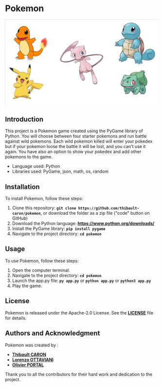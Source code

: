# **Pokemon**

<img src="./assets/images/pokemon_family.png" alt="The Pokemon family!">

## **Introduction**

This project is a Pokemon game created using the PyGame library of Python.
You will choose between four starter pokemons and run battle against
wild pokemons. Each wild pokemon killed will enter your pokedex but if your pokemon
loose the battle it will be lost, and you can't use it again.
You have also an option to show your pokedex and add other pokemons to the game.

- Language used: Python
- Libraries used: PyGame, json, math, os, random

## **Installation**

To install Pokemon, follow these steps:

1. Clone this repository: **`git clone https://github.com/thibault-caron/pokemon`**, or download the folder as a zip file ("code" button on GitHub)
2. Download the Python language: **https://www.python.org/downloads/**
3. Install the PyGame library: **`pip install pygame`**
4. Navigate to the project directory: **`cd pokemon`**


## **Usage**

To use Pokemon, follow these steps:

1. Open the computer terminal.
2. Navigate to the project directory: **`cd pokemon`**
3. Launch the app.py file: **`py app.py`** or **`python app.py`** or **`python3 app.py`**
4. Play the game.

## **License**

Pokemon is released under the Apache-2.0 License. 
See the **[LICENSE](http://www.apache.org/licenses/LICENSE-2.0)** file for details.

## **Authors and Acknowledgment**

Pokemon was created by :

- **[Thibault CARON](https://github.com/thibault-caron)**
- **[Lorenzo OTTAVIANI](https://github.com/lorenzo-ottaviani)**
- **[Olivier PORTAL](https://github.com/olivier-portal)**

Thank you to all the contributors for their hard work and dedication to the project.
